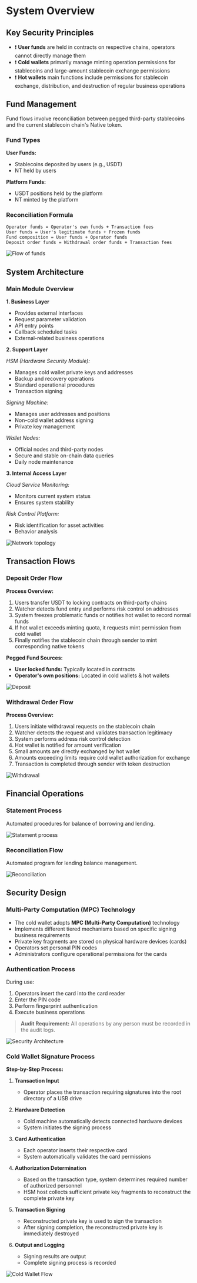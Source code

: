 # System Overview

## Key Security Principles

- ❗ **User funds** are held in contracts on respective chains, operators cannot directly manage them
- ❗ **Cold wallets** primarily manage minting operation permissions for stablecoins and large-amount stablecoin exchange permissions
- ❗ **Hot wallets** main functions include permissions for stablecoin exchange, distribution, and destruction of regular business operations

## Fund Management

Fund flows involve reconciliation between pegged third-party stablecoins and the current stablecoin chain's Native token.

### Fund Types

**User Funds:**
- Stablecoins deposited by users (e.g., USDT)
- NT held by users

**Platform Funds:**
- USDT positions held by the platform
- NT minted by the platform

### Reconciliation Formula

```
Operator funds = Operator's own funds + Transaction fees
User funds = User's legitimate funds + Frozen funds
Fund composition = User funds + Operator funds
Deposit order funds = Withdrawal order funds + Transaction fees
```

![Flow of funds](../assets/ov-funds-flow.jpg)


## System Architecture

### Main Module Overview

**1. Business Layer**
- Provides external interfaces
- Request parameter validation
- API entry points
- Callback scheduled tasks
- External-related business operations

**2. Support Layer**

*HSM (Hardware Security Module):*
- Manages cold wallet private keys and addresses
- Backup and recovery operations
- Standard operational procedures
- Transaction signing

*Signing Machine:*
- Manages user addresses and positions
- Non-cold wallet address signing
- Private key management

*Wallet Nodes:*
- Official nodes and third-party nodes
- Secure and stable on-chain data queries
- Daily node maintenance

**3. Internal Access Layer**

*Cloud Service Monitoring:*
- Monitors current system status
- Ensures system stability

*Risk Control Platform:*
- Risk identification for asset activities
- Behavior analysis

![Network topology](../assets/ov-funds-network.jpg)

## Transaction Flows

### Deposit Order Flow

**Process Overview:**
1. Users transfer USDT to locking contracts on third-party chains
2. Watcher detects fund entry and performs risk control on addresses
3. System freezes problematic funds or notifies hot wallet to record normal funds
4. If hot wallet exceeds minting quota, it requests mint permission from cold wallet
5. Finally notifies the stablecoin chain through sender to mint corresponding native tokens

**Pegged Fund Sources:**
- **User locked funds:** Typically located in contracts
- **Operator's own positions:** Located in cold wallets & hot wallets

![Deposit](../assets/ov-deposit-flow.jpg)

### Withdrawal Order Flow

**Process Overview:**
1. Users initiate withdrawal requests on the stablecoin chain
2. Watcher detects the request and validates transaction legitimacy
3. System performs address risk control detection
4. Hot wallet is notified for amount verification
5. Small amounts are directly exchanged by hot wallet
6. Amounts exceeding limits require cold wallet authorization for exchange
7. Transaction is completed through sender with token destruction

![Withdrawal](../assets/ov-withdrawal-flow.jpg)


## Financial Operations

### Statement Process

Automated procedures for balance of borrowing and lending.

![Statement process](../assets/ov-reconciliation-1.jpg)

### Reconciliation Flow

Automated program for lending balance management.

![Reconciliation](../assets/ov-reconciliation-2.jpg)

## Security Design

### Multi-Party Computation (MPC) Technology

- The cold wallet adopts **MPC (Multi-Party Computation)** technology
- Implements different tiered mechanisms based on specific signing business requirements
- Private key fragments are stored on physical hardware devices (cards)
- Operators set personal PIN codes
- Administrators configure operational permissions for the cards

### Authentication Process

During use:
1. Operators insert the card into the card reader
2. Enter the PIN code
3. Perform fingerprint authentication
4. Execute business operations

> **Audit Requirement:** All operations by any person must be recorded in the audit logs.

![Security Architecture](../assets/ov-coldwwallet-architecture.jpg)

### Cold Wallet Signature Process

**Step-by-Step Process:**

1. **Transaction Input**
   - Operator places the transaction requiring signatures into the root directory of a USB drive

2. **Hardware Detection**
   - Cold machine automatically detects connected hardware devices
   - System initiates the signing process

3. **Card Authentication**
   - Each operator inserts their respective card
   - System automatically validates the card permissions

4. **Authorization Determination**
   - Based on the transaction type, system determines required number of authorized personnel
   - HSM host collects sufficient private key fragments to reconstruct the complete private key

5. **Transaction Signing**
   - Reconstructed private key is used to sign the transaction
   - After signing completion, the reconstructed private key is immediately destroyed

6. **Output and Logging**
   - Signing results are output
   - Complete signing process is recorded

![Cold Wallet Flow](../assets/ov-coldwallet-flow.jpg)
